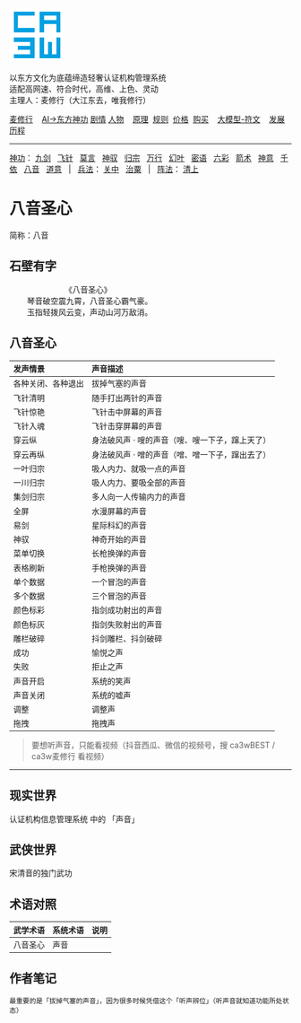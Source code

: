 ![](../../static/ca3w.png "ca3w 认证机构管理系统")

以东方文化为底蕴缔造轻奢认证机构管理系统 <br/>
适配高网速、符合时代，高维、上色、灵动 <br/>
主理人：麦修行（大江东去，唯我修行）

[麦修行][]&nbsp;&nbsp;&nbsp;&nbsp;[AI->东方神功][东方神功]&nbsp;[剧情][]&nbsp;[人物][]&nbsp;&nbsp;&nbsp;&nbsp;[原理][]&nbsp;&nbsp;[规则][]&nbsp;&nbsp;[价格][]&nbsp;&nbsp;[购买][]&nbsp;&nbsp;&nbsp;&nbsp;[大模型-符文][]&nbsp;&nbsp;&nbsp;&nbsp;[发展历程][]

[麦修行]: https://github.com/ca3w/BEST/
[东方神功]: https://github.com/ca3w/ai-dongfangshengong/
[剧情]: https://github.com/ca3w/dongfangernvqing/blob/main/root/BEST.md
[人物]: https://github.com/ca3w/dongfangernvqing/blob/main/root/renwu.md
[原理]: https://github.com/ca3w/key/
[规则]: https://github.com/ca3w/rule/
[价格]: https://github.com/ca3w/pricing/
[购买]: https://github.com/ca3w/howtobuy/
[大模型-符文]: https://github.com/ca3w/largemodel-rune/
[发展历程]: https://github.com/ca3w/development/

***

[神功][]：&nbsp;[九剑][]&nbsp;&nbsp;&nbsp;[飞针][]&nbsp;&nbsp;&nbsp;[莫言][]&nbsp;&nbsp;&nbsp;[神驭][]&nbsp;&nbsp;&nbsp;[归宗][]&nbsp;&nbsp;&nbsp;[万行][]&nbsp;&nbsp;&nbsp;[幻叶][]&nbsp;&nbsp;&nbsp;[密语][]&nbsp;&nbsp;&nbsp;[六彩][]&nbsp;&nbsp;&nbsp;[箭术][]&nbsp;&nbsp;&nbsp;[神意][]&nbsp;&nbsp;&nbsp;[千依][]&nbsp;&nbsp;&nbsp;[八音][]&nbsp;&nbsp;&nbsp;[道意][]&nbsp;&nbsp;&nbsp;|&nbsp;&nbsp;&nbsp;[兵法][]：&nbsp;[关中][]&nbsp;&nbsp;&nbsp;[治粟][]&nbsp;&nbsp;&nbsp;|&nbsp;&nbsp;&nbsp;[阵法][]：&nbsp;[清上][]

[神功]: https://github.com/ca3w/ai-dongfangshengong

[九剑]: ../../wugong/fuyaojiujian/BEST.md
[飞针]: ../../wugong/feizhenbaodian/BEST.md
[莫言]: ../../wugong/moyan/BEST.md
[神驭]: ../../wugong/shenyu/BEST.md
[归宗]: ../../wugong/baichuanguizong/BEST.md
[万行]: ../../wugong/yufengwanxing/BEST.md
[幻叶]: ../../wugong/huanyezhi/BEST.md
[密语]: ../../wugong/chenqiaomiyu/BEST.md
[六彩]: ../../wugong/liucaishenjian/BEST.md
[箭术]: ../../wugong/linjiajianshu/BEST.md
[神意]: ../../wugong/shenyiduoxinzhao/BEST.md
[千依]: ../../wugong/qianyizijian/BEST.md
[八音]: ../../wugong/bayinshengxin/BEST.md
[道意]: ../../wugong/daoyicuican/BEST.md

[兵法]: https://github.com/ca3w/ai-dongfangshengong#兵法目录

[关中]: ../../bingfa/guanzhongzhanfa/BEST.md
[治粟]: ../../bingfa/zhisubingfa/BEST.md

[阵法]: https://github.com/ca3w/ai-dongfangshengong#阵法目录

[清上]: ../../zhenfa/qingshangbeidouzhen/BEST.md

# 八音圣心

简称：八音

## 石壁有字

&nbsp;&nbsp;&nbsp;&nbsp;&nbsp;&nbsp;&nbsp;&nbsp;&nbsp;&nbsp;&nbsp;&nbsp;&nbsp;&nbsp;&nbsp;&nbsp;&nbsp;&nbsp;&nbsp;&nbsp;&nbsp;&nbsp;&nbsp;&nbsp;&nbsp;《八音圣心》 <br/>
&nbsp;&nbsp;&nbsp;&nbsp;&nbsp;&nbsp;&nbsp;&nbsp;琴音破空震九霄，八音圣心霸气豪。 <br/>
&nbsp;&nbsp;&nbsp;&nbsp;&nbsp;&nbsp;&nbsp;&nbsp;玉指轻拨风云变，声动山河万敌消。

## 八音圣心

发声情景            |声音描述
:-------------------|:------------------------------------------------
各种关闭、各种退出  |拔掉气塞的声音
飞针清明            |随手打出两针的声音
飞针惊艳            |飞针击中屏幕的声音
飞针入魂            |飞针击穿屏幕的声音
穿云纵              |身法破风声 · 嗖的声音（嗖、嗖一下子，蹿上天了）
穿云再纵            |身法破风声 · 噌的声音（噌、噌一下子，蹿出去了）
一叶归宗            |吸人内力、就吸一点的声音
一川归宗            |吸人内力、要吸全部的声音
集剑归宗            |多人向一人传输内力的声音
全屏                |水漫屏幕的声音
易剑                |星际科幻的声音
神驭                |神奇开始的声音
菜单切换            |长枪换弹的声音
表格刷新            |手枪换弹的声音
单个数据            |一个冒泡的声音
多个数据            |三个冒泡的声音
颜色标彩            |指剑成功射出的声音
颜色标灰            |指剑失败射出的声音
雕栏破碎            |抖剑雕栏、抖剑破碎
成功                |愉悦之声
失败                |拒止之声
声音开启            |系统的笑声
声音关闭            |系统的嘘声
调整                |调整声
拖拽                |拖拽声

> 要想听声音，只能看视频（抖音西瓜、微信的视频号，搜 ca3wBEST / ca3w麦修行 看视频）

***

## 现实世界

认证机构信息管理系统 中的 「声音」

## 武侠世界

宋清音的独门武功

## 术语对照

武学术语  |系统术语  |说明
:---------|:---------|:-----
八音圣心  |声音      |

## 作者笔记

```text
最重要的是「拔掉气塞的声音」，因为很多时候凭借这个「听声辨位」（听声音就知道功能所处状态）
```
